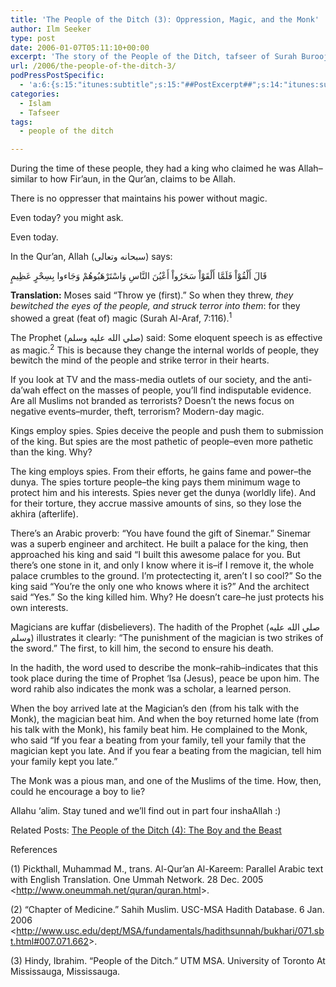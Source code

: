 ```yaml
---
title: 'The People of the Ditch (3): Oppression, Magic, and the Monk'
author: Ilm Seeker
type: post
date: 2006-01-07T05:11:10+00:00
excerpt: 'The story of the People of the Ditch, tafseer of Surah Burooj.  All oppressers use magic, even today.  And some types of speech are like magic.'
url: /2006/the-people-of-the-ditch-3/
podPressPostSpecific:
  - 'a:6:{s:15:"itunes:subtitle";s:15:"##PostExcerpt##";s:14:"itunes:summary";s:15:"##PostExcerpt##";s:15:"itunes:keywords";s:17:"##WordPressCats##";s:13:"itunes:author";s:10:"##Global##";s:15:"itunes:explicit";s:7:"Default";s:12:"itunes:block";s:7:"Default";}'
categories:
  - Islam
  - Tafseer
tags:
  - people of the ditch

---
```

During the time of these people, they had a king who claimed he was Allah&#8211;similar to how Fir&#8217;aun, in the Qur&#8217;an, claims to be Allah.

<p class="gem">
  There is no oppresser that maintains his power without magic.
</p>

Even today? you might ask.

Even today.

In the Qur&#8217;an, Allah (سبحانه وتعالى) says:

<div class="quran">
  قَالَ أَلْقُوْاْ فَلَمَّا أَلْقَوْاْ سَحَرُواْ أَعْيُنَ النَّاسِ وَاسْتَرْهَبُوهُمْ وَجَاءوا بِسِحْرٍ عَظِيمٍ
</div>

 **Translation:** Moses said &#8220;Throw ye (first).&#8221; So when they threw, _they bewitched the eyes of the people, and struck terror into them_: for they showed a great (feat of) magic (Surah Al-Araf, 7:116).<sup>1</sup>

The Prophet (صلي الله عليه وسلم) said: Some eloquent speech is as effective as magic.<sup>2</sup> This is because they change the internal worlds of people, they bewitch the mind of the people and strike terror in their hearts.

If you look at TV and the mass-media outlets of our society, and the anti-da&#8217;wah effect on the masses of people, you&#8217;ll find indisputable evidence. Are all Muslims not branded as terrorists? Doesn&#8217;t the news focus on negative events&#8211;murder, theft, terrorism? Modern-day magic.
  
Kings employ spies. Spies deceive the people and push them to submission of the king. But spies are the most pathetic of people&#8211;even more pathetic than the king. Why?

The king employs spies. From their efforts, he gains fame and power&#8211;the dunya. The spies torture people&#8211;the king pays them minimum wage to protect him and his interests. Spies never get the <span class="foreignWord">dunya</span> (worldly life). And for their torture, they accrue massive amounts of sins, so they lose the <span class="foreignWord">akhira (afterlife).</span>

There&#8217;s an Arabic proverb: &#8220;You have found the gift of Sinemar.&#8221; Sinemar was a superb engineer and architect. He built a palace for the king, then approached his king and said &#8220;I built this awesome palace for you. But there&#8217;s one stone in it, and only I know where it is&#8211;if I remove it, the whole palace crumbles to the ground. I&#8217;m protectecting it, aren&#8217;t I so cool?&#8221; So the king said &#8220;You&#8217;re the only one who knows where it is?&#8221; And the architect said &#8220;Yes.&#8221; So the king killed him. Why? He doesn&#8217;t care&#8211;he just protects his own interests.

Magicians are <span class="foreignWord">kuffar</span> (disbelievers). The hadith of the Prophet (صلي الله عليه وسلم) illustrates it clearly: &#8220;The punishment of the magician is two strikes of the sword.&#8221; The first, to kill him, the second to ensure his death.

In the hadith, the word used to describe the monk&#8211;rahib&#8211;indicates that this took place during the time of Prophet &#8216;Isa (Jesus), peace be upon him. The word rahib also indicates the monk was a scholar, a learned person.

When the boy arrived late at the Magician&#8217;s den (from his talk with the Monk), the magician beat him. And when the boy returned home late (from his talk with the Monk), his family beat him. He complained to the Monk, who said &#8220;If you fear a beating from your family, tell your family that the magician kept you late. And if you fear a beating from the magician, tell him your family kept you late.&#8221;

The Monk was a pious man, and one of the Muslims of the time. How, then, could he encourage a boy to lie?

Allahu &#8216;alim. Stay tuned and we&#8217;ll find out in part four inshaAllah :)

<p class="metaInformation">
  Related Posts: <a href="/the-people-of-the-ditch-4/">The People of the Ditch (4): The Boy and the Beast</a>
</p>

<div id="referencesTitle">
  References
</div>

<p class="reference">
  (1) Pickthall, Muhammad M., trans. Al-Qur&#8217;an Al-Kareem: Parallel Arabic text with English Translation. One Ummah Network. 28 Dec. 2005 <<a href="http://www.oneummah.net/quran/quran.html">http://www.oneummah.net/quran/quran.html</a>>.
</p>

<p class="reference">
  (2) &#8220;Chapter of Medicine.&#8221; Sahih Muslim. USC-MSA Hadith Database. 6 Jan. 2006 <<a href="http://www.usc.edu/dept/MSA/fundamentals/hadithsunnah/bukhari/071.sbt.html#007.071.662">http://www.usc.edu/dept/MSA/fundamentals/hadithsunnah/bukhari/071.sbt.html#007.071.662</a>>.
</p>

<p class="reference">
  (3) Hindy, Ibrahim. &#8220;People of the Ditch.&#8221; UTM MSA. University of Toronto At Mississauga, Mississauga.
</p>